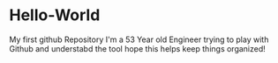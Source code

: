 # Hello-World
My first github Repository
I'm a 53 Year old Engineer trying to play with Github and understabd the tool
hope this helps keep things organized!
